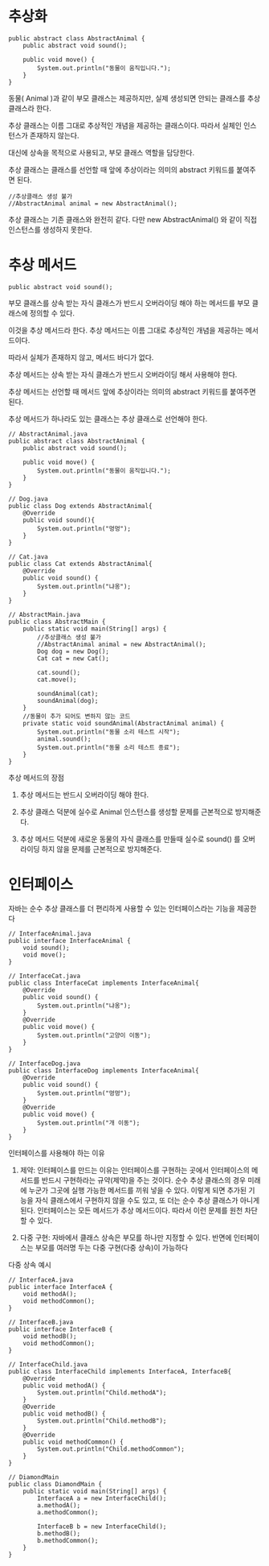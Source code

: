 # 추상화
```
public abstract class AbstractAnimal {
    public abstract void sound();

    public void move() {
        System.out.println("동물이 움직입니다.");
    }
}
```
동물( Animal )과 같이 부모 클래스는 제공하지만, 실제 생성되면 안되는 클래스를 추상 클래스라 한다.

추상 클래스는 이름 그대로 추상적인 개념을 제공하는 클래스이다. 따라서 실체인 인스턴스가 존재하지 않는다. 

대신에 상속을 목적으로 사용되고, 부모 클래스 역할을 담당한다.

추상 클래스는 클래스를 선언할 때 앞에 추상이라는 의미의 abstract 키워드를 붙여주면 된다.
```
//추상클래스 생성 불가
//AbstractAnimal animal = new AbstractAnimal();
```
추상 클래스는 기존 클래스와 완전히 같다. 다만 new AbstractAnimal() 와 같이 직접 인스턴스를 생성하지 못한다.

# 추상 메서드
```
public abstract void sound();
```
부모 클래스를 상속 받는 자식 클래스가 반드시 오버라이딩 해야 하는 메서드를 부모 클래스에 정의할 수 있다. 

이것을 추상 메서드라 한다. 추상 메서드는 이름 그대로 추상적인 개념을 제공하는 메서드이다. 

따라서 실체가 존재하지 않고, 메서드 바디가 없다. 

추상 메서드는 상속 받는 자식 클래스가 반드시 오버라이딩 해서 사용해야 한다.

추상 메서드는 선언할 때 메서드 앞에 추상이라는 의미의 abstract 키워드를 붙여주면 된다.

추상 메서드가 하나라도 있는 클래스는 추상 클래스로 선언해야 한다.

```
// AbstractAnimal.java
public abstract class AbstractAnimal {
    public abstract void sound();

    public void move() {
        System.out.println("동물이 움직입니다.");
    }
}

// Dog.java
public class Dog extends AbstractAnimal{
    @Override
    public void sound(){
        System.out.println("멍멍");
    }
}

// Cat.java
public class Cat extends AbstractAnimal{
    @Override
    public void sound() {
        System.out.println("냐옹");
    }
}

// AbstractMain.java
public class AbstractMain {
    public static void main(String[] args) {
        //추상클래스 생성 불가
        //AbstractAnimal animal = new AbstractAnimal();
        Dog dog = new Dog();
        Cat cat = new Cat();

        cat.sound();
        cat.move();

        soundAnimal(cat);
        soundAnimal(dog);
    }
    //동물이 추가 되어도 변하지 않는 코드
    private static void soundAnimal(AbstractAnimal animal) {
        System.out.println("동물 소리 테스트 시작");
        animal.sound();
        System.out.println("동물 소리 테스트 종료");
    }
}
```
추상 메서드의 장점

1. 추상 메서드는 반드시 오버라이딩 해야 한다.

2. 추상 클래스 덕분에 실수로 Animal 인스턴스를 생성할 문제를 근본적으로 방지해준다.

3. 추상 메서드 덕분에 새로운 동물의 자식 클래스를 만들때 실수로 sound() 를 오버라이딩 하지 않을 문제를 근본적으로 방지해준다.

# 인터페이스
자바는 순수 추상 클래스를 더 편리하게 사용할 수 있는 인터페이스라는 기능을 제공한다
```
// InterfaceAnimal.java
public interface InterfaceAnimal {
    void sound();
    void move();
}

// InterfaceCat.java
public class InterfaceCat implements InterfaceAnimal{
    @Override
    public void sound() {
        System.out.println("냐옹");
    }
    @Override
    public void move() {
        System.out.println("고양이 이동");
    }
}

// InterfaceDog.java
public class InterfaceDog implements InterfaceAnimal{
    @Override
    public void sound() {
        System.out.println("멍멍");
    }
    @Override
    public void move() {
        System.out.println("개 이동");
    }
}
```
인터페이스를 사용해야 하는 이유

1. 제약: 인터페이스를 만드는 이유는 인터페이스를 구현하는 곳에서 인터페이스의 메서드를 반드시 구현하라는
규약(제약)을 주는 것이다. 순수 추상 클래스의 경우 미래에 누군가 그곳에 실행 가능한 메서드를 끼워 넣을 수 있다.
이렇게 되면 추가된 기능을 자식 클래스에서 구현하지 않을 수도 있고, 또 더는 순수 추상 클래스가 아니게 된다. 인터페이스는 모든 메서드가 추상 메서드이다.
따라서 이런 문제를 원천 차단할 수 있다.

3. 다중 구현: 자바에서 클래스 상속은 부모를 하나만 지정할 수 있다. 반면에 인터페이스는 부모를 여러명 두는 다중
구현(다중 상속)이 가능하다

다중 상속 예시
```
// InterfaceA.java
public interface InterfaceA {
    void methodA();
    void methodCommon();
}

// InterfaceB.java
public interface InterfaceB {
    void methodB();
    void methodCommon();
}

// InterfaceChild.java
public class InterfaceChild implements InterfaceA, InterfaceB{
    @Override
    public void methodA() {
        System.out.println("Child.methodA");
    }
    @Override
    public void methodB() {
        System.out.println("Child.methodB");
    }
    @Override
    public void methodCommon() {
        System.out.println("Child.methodCommon");
    }
}

// DiamondMain
public class DiamondMain {
    public static void main(String[] args) {
        InterfaceA a = new InterfaceChild();
        a.methodA();
        a.methodCommon();

        InterfaceB b = new InterfaceChild();
        b.methodB();
        b.methodCommon();
    }
}
```
